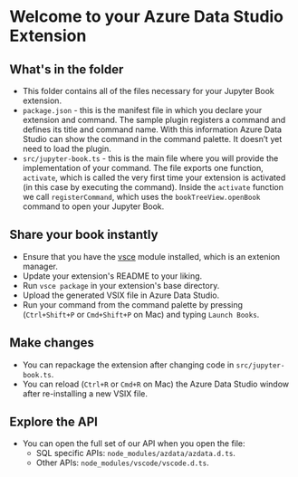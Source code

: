 # Welcome to your Azure Data Studio Extension

## What's in the folder
* This folder contains all of the files necessary for your Jupyter Book extension.
* `package.json` - this is the manifest file in which you declare your extension and command.
The sample plugin registers a command and defines its title and command name. With this information
Azure Data Studio can show the command in the command palette. It doesn’t yet need to load the plugin.
* `src/jupyter-book.ts` - this is the main file where you will provide the implementation of your command.
The file exports one function, `activate`, which is called the very first time your extension is
activated (in this case by executing the command). Inside the `activate` function we call `registerCommand`, which uses the `bookTreeView.openBook` command to open your Jupyter Book.

## Share your book instantly
* Ensure that you have the [vsce](https://www.npmjs.com/package/vsce) module installed, which is an extenion manager.
* Update your extension's README to your liking.
* Run `vsce package` in your extension's base directory.
* Upload the generated VSIX file in Azure Data Studio.
* Run your command from the command palette by pressing (`Ctrl+Shift+P` or `Cmd+Shift+P` on Mac) and typing `Launch Books`.

## Make changes
* You can repackage the extension after changing code in `src/jupyter-book.ts`.
* You can reload (`Ctrl+R` or `Cmd+R` on Mac) the Azure Data Studio window after re-installing a new VSIX file.

## Explore the API
* You can open the full set of our API when you open the file:
  * SQL specific APIs: `node_modules/azdata/azdata.d.ts`.
  * Other APIs: `node_modules/vscode/vscode.d.ts`.